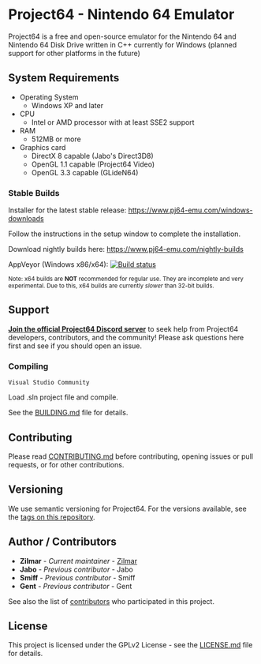 # Project64 - Nintendo 64 Emulator

Project64 is a free and open-source emulator for the Nintendo 64 and Nintendo 64 Disk Drive written in C++ currently for Windows (planned support for other platforms in the future)

## System Requirements

* Operating System
  * Windows XP and later
* CPU
  * Intel or AMD processor with at least SSE2 support
* RAM
  * 512MB or more
* Graphics card
  * DirectX 8 capable (Jabo's Direct3D8)
  * OpenGL 1.1 capable (Project64 Video)
  * OpenGL 3.3 capable (GLideN64)
  
### Stable Builds

Installer for the latest stable release: https://www.pj64-emu.com/windows-downloads

Follow the instructions in the setup window to complete the installation.

Download nightly builds here: https://www.pj64-emu.com/nightly-builds

AppVeyor (Windows x86/x64): [![Build status](https://ci.appveyor.com/api/projects/status/sbtwyhaexslyhgx3?svg=true
)](https://ci.appveyor.com/project/project64/project64/branch/develop)

<sub>Note: x64 builds are **NOT** recommended for regular use. They are incomplete and very experimental. Due to this, x64 builds are currently _slower_ than 32-bit builds.</sub>

## Support

[**Join the official Project64 Discord server**](https://discord.gg/Cg3zquF) to seek help from Project64 developers, contributors, and the community! Please ask questions here first and see if you should open an issue.

### Compiling

```
Visual Studio Community
```

Load .sln project file and compile.

See the [BUILDING.md](https://github.com/project64/project64/blob/develop/BUILDING.md) file for details.

## Contributing

Please read [CONTRIBUTING.md](https://github.com/project64/project64/blob/develop/.github/CONTRIBUTING.md) before contributing, opening issues or pull requests, or for other contributions.

## Versioning

We use semantic versioning for Project64. For the versions available, see the [tags on this repository](https://github.com/project64/project64/tags).

## Author / Contributors

* **Zilmar** - *Current maintainer* - [Zilmar](https://github.com/project64)
* **Jabo** - *Previous contributor* - Jabo
* **Smiff** - *Previous contributor* - Smiff
* **Gent** - *Previous contributor* - Gent

See also the list of [contributors](https://github.com/project64/project64/contributors) who participated in this project.

## License

This project is licensed under the GPLv2 License - see the [LICENSE.md](https://github.com/project64/project64/blob/develop/license.md) file for details.
